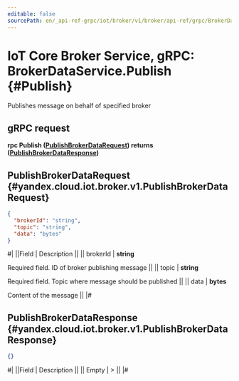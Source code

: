 ```yaml
---
editable: false
sourcePath: en/_api-ref-grpc/iot/broker/v1/broker/api-ref/grpc/BrokerData/publish.md
---
```


# IoT Core Broker Service, gRPC: BrokerDataService.Publish {#Publish}

Publishes message on behalf of specified broker

## gRPC request

**rpc Publish ([PublishBrokerDataRequest](#yandex.cloud.iot.broker.v1.PublishBrokerDataRequest)) returns ([PublishBrokerDataResponse](#yandex.cloud.iot.broker.v1.PublishBrokerDataResponse))**

## PublishBrokerDataRequest {#yandex.cloud.iot.broker.v1.PublishBrokerDataRequest}

```json
{
  "brokerId": "string",
  "topic": "string",
  "data": "bytes"
}
```

#|
||Field | Description ||
|| brokerId | **string**

Required field. ID of broker publishing message ||
|| topic | **string**

Required field. Topic where message should be published ||
|| data | **bytes**

Content of the message ||
|#

## PublishBrokerDataResponse {#yandex.cloud.iot.broker.v1.PublishBrokerDataResponse}

```json
{}
```

#|
||Field | Description ||
|| Empty | > ||
|#